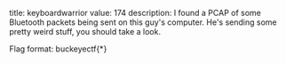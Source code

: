 title: keyboardwarrior
value: 174
description: I found a PCAP of some Bluetooth packets being sent on this guy's computer. He's sending some pretty weird stuff, you should take a look. 

Flag format: buckeyectf{*}